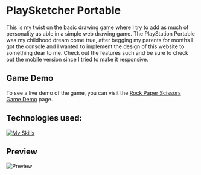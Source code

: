 # PlaySketcher Portable
This is my twist on the basic drawing game where I try to add as much of personality as able in a simple web drawing game. The PlayStation Portable was my childhood dream come true, after begging my parents for months I got the console and I wanted to implement the design of this website to something dear to me. Check out the features such and be sure to check out the mobile version since I tried to make it responsive.

## Game Demo

To see a live demo of the game, you can visit the [Rock Paper Scissors Game Demo](https://jakaambrus.github.io/PlaySketcher_Portable/) page.

## Technologies used:
[![My Skills](https://skills.thijs.gg/icons?i=html,css,js)](https://skills.thijs.gg)

## Preview
![Preview](./img/Preview.PNG.png)
